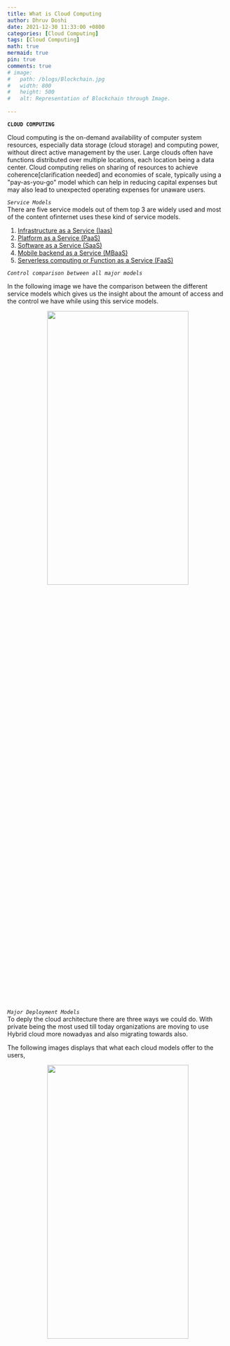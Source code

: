 ```yaml
---
title: What is Cloud Computing
author: Dhruv Doshi
date: 2021-12-30 11:33:00 +0800
categories: [Cloud Computing]
tags: [Cloud Computing]
math: true
mermaid: true
pin: true
comments: true
# image:
#   path: /blogs/Blockchain.jpg
#   width: 800
#   height: 500
#   alt: Representation of Blockchain through Image.
  
---
```


**`CLOUD COMPUTING`**<br>

Cloud computing is the on-demand availability of computer system resources, especially data storage (cloud storage) and computing power, without direct active management by the user. Large clouds often have functions distributed over multiple locations, each location being a data center. Cloud computing relies on sharing of resources to achieve coherence[clarification needed] and economies of scale, typically using a "pay-as-you-go" model which can help in reducing capital expenses but may also lead to unexpected operating expenses for unaware users.

*`Service Models`*<br>
There are five service models out of them top 3 are widely used and most of the content ofinternet uses these kind of service models.

1. <a href="https://blog.doshidhruv.com/posts/Infrastructure-as-a-service/">Infrastructure as a Service (Iaas)</a>
2. <a href="https://blog.doshidhruv.com/posts/Platform-as-a-service/">Platform as a Service (PaaS)</a>
3. <a href="https://blog.doshidhruv.com/posts/Software-as-a-service/">Software as a Service (SaaS)</a>
4. <a href="https://blog.doshidhruv.com/posts/Mobile-Backend-as-a-service/">Mobile backend as a Service (MBaaS)</a>
5. <a href="https://blog.doshidhruv.com/posts/Serverless-Computing-as-a-service/">Serverless computing or Function as a Service (FaaS)</a>



*`Control comparison between all major models`*<br>

In the following image we have the comparison between the different service models which gives us the insight about the  amount of access and the control we have while using this service models. 

<center><img src="https://i.imgur.com/XZiRPz8.png" style="height:40%; width:80%;"></center><br>


*`Major Deployment Models`*<br>
To deply the cloud architecture there are three ways we could do. With private being the most used till today organizations are moving to use Hybrid cloud more nowadyas and also migrating towards also.

The following images displays that what each cloud models offer to the users,

<center><img src="https://i.imgur.com/cDeVyAA.png" style="height:40%; width:80%;"></center><br>

<br>
The following image puts more emphasis on the comparison across all three cloud models/

<center><img src="https://i.imgur.com/eN2sOKk.jpg" style="height:40%; width:80%;"></center><br>


Read more about them here,
1. <a href="https://blog.doshidhruv.com/posts/Private-cloud-in-cloud-computing/">Private Cloud</a>
2. <a href="https://blog.doshidhruv.com/posts/Public-cloud-in-cloud-computing/">Public Cloud</a>
3. <a href="https://blog.doshidhruv.com/posts/Hybrid-cloud-in-cloud-computing/">Hybrid Cloud </a>


*`Other Deployment Models`*

1. <a href="https://blog.doshidhruv.com/posts/Community-cloud-in-cloud-computing/">Community Cloud</a>
2. <a href="https://blog.doshidhruv.com/posts/Distributed-cloud-in-cloud-computing/">Distributed Cloud</a>
3. <a href="https://blog.doshidhruv.com/posts/Multi-cloud-in-cloud-computing/">Multi Cloud </a>
4. <a href="https://blog.doshidhruv.com/posts/Poly-cloud-in-cloud-computing/">Poly Cloud</a>
<!-- 5. <a href="https://dhruvdoshi.github.io/blog/2019/09/04/what-is-wallet-in-blockchain">Big Data Cloud</a> -->
5. <a href="https://blog.doshidhruv.com/posts/HPC-cloud-in-cloud-computing/">HPC Cloud</a>


*`Security and Privacy`*<br>

Cloud computing poses privacy concerns because the service provider can access the data that is in the cloud at any time. It could accidentally or deliberately alter or delete information. Many cloud providers can share information with third parties if necessary for purposes of law and order without a warrant. That is permitted in their privacy policies, which users must agree to before they start using cloud services. Solutions to privacy include policy and legislation as well as end-users' choices for how data is stored. Users can encrypt data that is processed or stored within the cloud to prevent unauthorized access. Identity management systems can also provide practical solutions to privacy concerns in cloud computing. These systems distinguish between authorized and unauthorized users and determine the amount of data that is accessible to each entity. The systems work by creating and describing identities, recording activities, and getting rid of unused identities.

According to the Cloud Security Alliance, the top three threats in the cloud are Insecure Interfaces and APIs, Data Loss & Leakage, and Hardware Failure—which accounted for 29%, 25% and 10% of all cloud security outages respectively. Together, these form shared technology vulnerabilities. In a cloud provider platform being shared by different users, there may be a possibility that information belonging to different customers resides on the same data server. Additionally, Eugene Schultz, chief technology officer at Emagined Security, said that hackers are spending substantial time and effort looking for ways to penetrate the cloud. "There are some real Achilles' heels in the cloud infrastructure that are making big holes for the bad guys to get into". Because data from hundreds or thousands of companies can be stored on large cloud servers, hackers can theoretically gain control of huge stores of information through a single attack—a process he called "hyperjacking". Some examples of this include the Dropbox security breach, and iCloud 2014 leak. Dropbox had been breached in October 2014, having over 7 million of its users passwords stolen by hackers in an effort to get monetary value from it by Bitcoins (BTC). By having these passwords, they are able to read private data as well as have this data be indexed by search engines (making the information public).

There is the problem of legal ownership of the data (If a user stores some data in the cloud, can the cloud provider profit from it?). Many Terms of Service agreements are silent on the question of ownership. Physical control of the computer equipment (private cloud) is more secure than having the equipment off-site and under someone else's control (public cloud). This delivers great incentive to public cloud computing service providers to prioritize building and maintaining strong management of secure services. Some small businesses that don't have expertise in IT security could find that it's more secure for them to use a public cloud. There is the risk that end users do not understand the issues involved when signing on to a cloud service (persons sometimes don't read the many pages of the terms of service agreement, and just click "Accept" without reading). This is important now that cloud computing is becoming popular and required for some services to work, for example for an intelligent personal assistant (Apple's Siri or Google Now). Fundamentally, private cloud is seen as more secure with higher levels of control for the owner, however public cloud is seen to be more flexible and requires less time and money investment from the user.

To resolve these king of security and privacy concerns we could come up with the cloud service which could be clubbed up with *<a href="https://blog.doshidhruv.com/posts/What-is-Blockchain/">Blockchain Technology</a>*

*`Limitations and Disadvanatages`<br>
There are immense potential in cloud computing and features which could be extracted and which makes the developer life easy and easy to extend the resources power with minimal investment.
<!-- TODO: TO BE UPDATED AFTER ADDITION -->
1. <a href="https://dhruvdoshi.github.io/blog/2019/10/31/what-if-we-combine-blockchain-and-cloud">Downtime </a> 
2. <a href="https://dhruvdoshi.github.io/blog/2019/10/31/what-if-we-combine-blockchain-and-cloud">Security and Privacy </a>
3. <a href="https://dhruvdoshi.github.io/blog/2019/10/31/what-if-we-combine-blockchain-and-cloud">Vulnerablity to attack </a>
4. <a href="https://dhruvdoshi.github.io/blog/2019/10/31/what-if-we-combine-blockchain-and-cloud">Limited control and flexiblity </a>
5. <a href="https://dhruvdoshi.github.io/blog/2019/10/31/what-if-we-combine-blockchain-and-cloud">Vender Locking </a>
6. <a href="https://dhruvdoshi.github.io/blog/2019/10/31/what-if-we-combine-blockchain-and-cloud">Cost Concerns </a>

